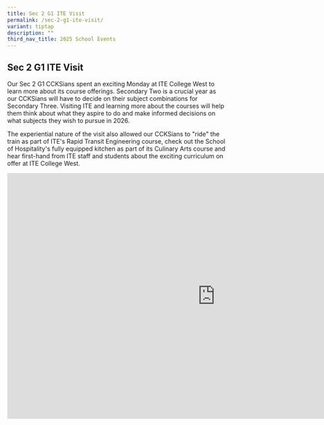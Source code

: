 ```yaml
---
title: Sec 2 G1 ITE Visit
permalink: /sec-2-g1-ite-visit/
variant: tiptap
description: ""
third_nav_title: 2025 School Events
---
```

<h2><strong>Sec 2 G1 ITE Visit</strong></h2>
<p>Our Sec 2 G1 CCKSians spent an exciting Monday at ITE College West to
learn more about its course offerings. Secondary Two is a crucial year
as our CCKSians will have to decide on their subject combinations for Secondary
Three. Visiting ITE and learning more about the courses will help them
think about what they aspire to do and make informed decisions on what
subjects they wish to pursue in 2026.</p>
<p>The experiential nature of the visit also allowed our CCKSians to "ride"
the train as part of ITE's Rapid Transit Engineering course, check out
the School of Hospitality's fully equipped kitchen as part of its Culinary
Arts course and hear first-hand from ITE staff and students about the exciting
curriculum on offer at ITE College West.</p>
<div class="iframe-wrapper">
<iframe height="569" width="960" allowfullscreen="true" frameborder="0" src="https://docs.google.com/presentation/d/e/2PACX-1vRVgjIcL33dlyDDlrUQiJTL8QIjubr8RhlomIZi-j_M0fNv2O_MF1jr_JRuurTkUIFwrufspc0QHcC5/embed?start=true&amp;loop=true&amp;delayms=3000"></iframe>
</div>
<p></p>